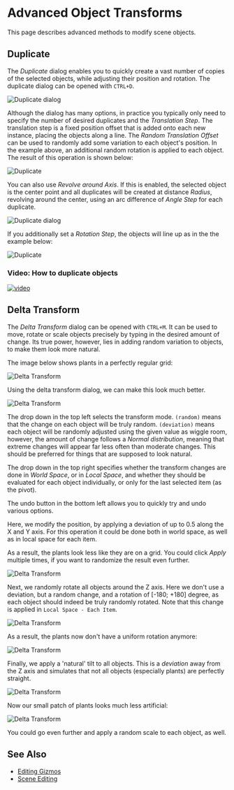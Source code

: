 # Advanced Object Transforms

This page describes advanced methods to modify scene objects.

## Duplicate

The *Duplicate* dialog enables you to quickly create a vast number of copies of the selected objects, while adjusting their position and rotation. The duplicate dialog can be opened with `CTRL+D`.

![Duplicate dialog](media/duplicate-dlg.png)

Although the dialog has many options, in practice you typically only need to specify the number of desired duplicates and the *Translation Step*. The translation step is a fixed position offset that is added onto each new instance, placing the objects along a line. The *Random Translation Offset* can be used to randomly add some variation to each object's position. In the example above, an additional random rotation is applied to each object. The result of this operation is shown below:

![Duplicate](media/duplicate-1.jpg)

You can also use *Revolve around Axis*. If this is enabled, the selected object is the center point and all duplicates will be created at distance *Radius*, revolving around the center, using an arc difference of *Angle Step* for each duplicate.

![Duplicate dialog](media/duplicate-dlg-2.png)

If you additionally set a *Rotation Step*, the objects will line up as in the the example below:

![Duplicate](media/duplicate-2.jpg)

### Video: How to duplicate objects

[![video](https://img.youtube.com/vi/sH3eVNE0Jds/0.jpg)](https://www.youtube.com/watch?v=sH3eVNE0Jds)

## Delta Transform

The *Delta Transform* dialog can be opened with `CTRL+M`. It can be used to move, rotate or scale objects precisely by typing in the desired amount of change. Its true power, however, lies in adding random variation to objects, to make them look more natural.

The image below shows plants in a perfectly regular grid:

![Delta Transform](media/delta-1.jpg)

Using the delta transform dialog, we can make this look much better.

![Delta Transform](media/delta-dlg-1.png)

The drop down in the top left selects the transform mode. `(random)` means that the change on each object will be truly random. `(deviation)` means each object will be randomly adjusted using the given value as wiggle room, however, the amount of change follows a *Normal distribution*, meaning that extreme changes will appear far less often than moderate changes. This should be preferred for things that are supposed to look natural.

The drop down in the top right specifies whether the transform changes are done in *World Space*, or in *Local Space*, and whether they should be evaluated for each object individually, or only for the last selected item (as the pivot).

The undo button in the bottom left allows you to quickly try and undo various options.

Here, we modify the position, by applying a deviation of up to 0.5 along the X and Y axis. For this operation it could be done both in world space, as well as in local space for each item.

As a result, the plants look less like they are on a grid. You could click *Apply* multiple times, if you want to randomize the result even further.

![Delta Transform](media/delta-2.jpg)

Next, we randomly rotate all objects around the Z axis. Here we don't use a deviation, but a random change, and a rotation of [-180; +180] degree, as each object should indeed be truly randomly rotated. Note that this change is applied in `Local Space - Each Item`.

![Delta Transform](media/delta-dlg-2.png)

As a result, the plants now don't have a uniform rotation anymore:

![Delta Transform](media/delta-3.jpg)

Finally, we apply a 'natural' tilt to all objects. This is a *deviation* away from the Z axis and simulates that not all objects (especially plants) are perfectly straight.

![Delta Transform](media/delta-dlg-3.png)

Now our small patch of plants looks much less artificial:

![Delta Transform](media/delta-4.jpg)

You could go even further and apply a random scale to each object, as well.

## See Also

* [Editing Gizmos](gizmos.md)
* [Scene Editing](scene-editing.md)

